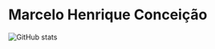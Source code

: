 # Marcelo Henrique Conceição

![GitHub stats](https://ntstatus.net/github-stats/?username=markhc&show=reviews,discussions_started,discussions_answered,prs_merged,prs_merged_percentage&show_icons=true&theme=dark)
